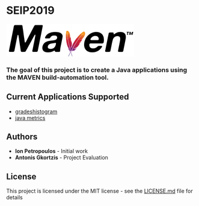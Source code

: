 # SEIP2019

<img src="media/maven.png">

### The goal of this project is to create a Java applications using the MAVEN build-automation tool.

## Current Applications Supported

* [gradeshistogram](seip2019/gradeshistogram/README_gradeshistogram.md)
* [java metrics](seip2019/Utilities/README_java_metrics.md)

## Authors

* <b>Ion Petropoulos</b> - Initial work
* <b>Antonis Gkortzis</b> - Project Evaluation

## License 

This project is licensed under the MIT license - see the [LICENSE.md](LICENSE.md) file for details
